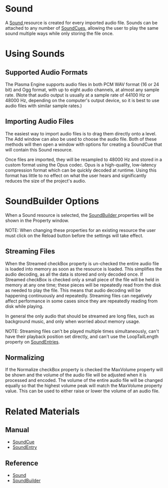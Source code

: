 # Sound
A [ Sound ](https://github.com/PlasmaEngine/PlasmaDocs/tree/master/docs/C%2B%2B/code_reference/class_reference/sound.markdown) resource is created for every imported audio file. Sounds can be attached to any number of [SoundCues](https://plasmaengine.github.io/PlasmaDocs/Manual/audio/soundcue.markdown), allowing the user to play the same sound multiple ways while only storing the file once.

# Using Sounds

## Supported Audio Formats

The Plasma Engine supports audio files in both PCM WAV format (16 or 24 bit) and Ogg format, with up to eight audio channels, at almost any sample rate. (Note that audio output is usually at a sample rate of 44100 Hz or 48000 Hz, depending on the computer's output device, so it is best to use audio files with similar sample rates.) 

## Importing Audio Files

The easiest way to import audio files is to drag them directly onto a level. The Add window can also be used to choose the audio file. Both of these methods will then open a window with options for creating a SoundCue that will contain this Sound resource.

Once files are imported, they will be resampled to 48000 Hz and stored in a custom format using the Opus codec. Opus is a high-quality, low-latency compression format which can be quickly decoded at runtime. Using this format has little to no effect on what the user hears and significantly reduces the size of the project's audio.

# SoundBuilder Options

When a Sound resource is selected, the [ SoundBuilder ](https://github.com/PlasmaEngine/PlasmaDocs/tree/master/docs/C%2B%2B/code_reference/class_reference/soundbuilder.markdown) properties will be shown in the Property window.

NOTE: When changing these properties for an existing resource the user must click on the Reload button before the settings will take effect.

## Streaming Files

When the Streamed checkBox property is un-checked the entire audio file is loaded into memory as soon as the resource is loaded. This simplifies the audio decoding, as all the data is stored and only decoded once. If Streamed checkBox is checked only a small piece of the file will be held in memory at any one time; these pieces will be repeatedly read from the disk as needed to play the file. This means that audio decoding will be happening continuously and repeatedly. Streaming files can negatively affect performance in some cases since they are repeatedly reading from disk while playing. 

In general the only audio that should be streamed are long files, such as background music, and only when worried about memory usage.

NOTE: Streaming files can't be played multiple times simultaneously, can't have their playback position set directly, and can't use the LoopTailLength  property on [SoundEntries](https://plasmaengine.github.io/PlasmaDocs/Manual/audio/soundcue.markdown#soundentries).

##  Normalizing

If the Normalize checkBox property is checked the MaxVolume  property will be shown and the volume of the audio file will be adjusted when it is processed and encoded. The volume of the entire audio file will be changed equally so that the highest volume peak will match the MaxVolume  property value. This can be used to either raise or lower the volume of an audio file.

# Related Materials

## Manual

- [SoundCue ](https://plasmaengine.github.io/PlasmaDocs/Manual/audio/soundcue.markdown)
- [SoundEntry ](https://plasmaengine.github.io/PlasmaDocs/Manual/audio/soundcue.markdown#soundentries)

## Reference
- [ Sound ](https://github.com/PlasmaEngine/PlasmaDocs/tree/master/docs/C%2B%2B/code_reference/class_reference/sound.markdown)
- [ SoundBuilder ](https://github.com/PlasmaEngine/PlasmaDocs/tree/master/docs/C%2B%2B/code_reference/class_reference/soundbuilder.markdown) 

 